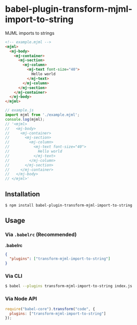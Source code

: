 # babel-plugin-transform-mjml-import-to-string
MJML imports to strings


```html
<!-- example.mjml -->
<mjml>
  <mj-body>
    <mj-container>
      <mj-section>
        <mj-column>
          <mj-text font-size="40">
            Hello world
          </mj-text>
        </mj-column>
      </mj-section>
    </mj-container>
  </mj-body>
</mjml>
```


```js
// example.js
import mjml from './example.mjml';
console.log(mjml);
// '<mjml>
//   <mj-body>
//     <mj-container>
//       <mj-section>
//         <mj-column>
//           <mj-text font-size="40">
//             Hello world
//           </mj-text>
//         </mj-column>
//       </mj-section>
//     </mj-container>
//   </mj-body>
// </mjml>'
```

## Installation

```sh
$ npm install babel-plugin-transform-mjml-import-to-string
```

## Usage

### Via `.babelrc` (Recommended)

**.babelrc**

```json
{
  "plugins": ["transform-mjml-import-to-string"]
}
```

### Via CLI

```sh
$ babel --plugins transform-mjml-import-to-string index.js
```

### Via Node API

```javascript
require("babel-core").transform("code", {
  plugins: ["transform-mjml-import-to-string"]
});
```
